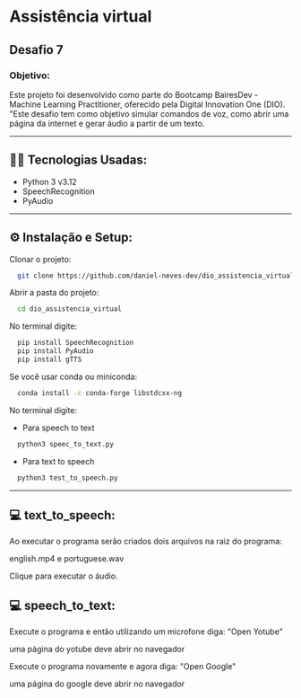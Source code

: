 <h1>Assistência virtual</h1>

<h2>Desafio 7</h2>

<h3>Objetivo:</h3>
<p>Este projeto foi desenvolvido como parte do Bootcamp BairesDev - Machine Learning Practitioner, oferecido pela Digital Innovation One (DIO). 
 "Este desafio tem como objetivo simular comandos de voz, como abrir uma página da internet e gerar áudio a partir de um texto.</p>
  
-------------------------------------------------------------------------------------------------------------

## 👨‍💻 Tecnologias Usadas:
- Python 3 v3.12
- SpeechRecognition
- PyAudio

-----------------------------------------------------------
## ⚙ Instalação e Setup:

Clonar o projeto:

```bash
  git clone https://github.com/daniel-neves-dev/dio_assistencia_virtual.git
```

Abrir a pasta do projeto:

```bash
  cd dio_assistencia_virtual
```

No terminal digite:

```bash
  pip install SpeechRecognition
  pip install PyAudio
  pip install gTTS
```
Se você usar conda ou miniconda:

```bash
  conda install -c conda-forge libstdcxx-ng  
```

No terminal digite:
- Para speech to text
```bash
  python3 speec_to_text.py
```

- Para text to speech
```bash
  python3 test_to_speech.py
```
-----------------------------------------------------------
## 💻 text_to_speech:
<p>Ao executar o programa serão criados dois arquivos na raiz do programa:</p>
<p>english.mp4 e portuguese.wav</p>
<p>Clique para executar o áudio.</p>

## 💻 speech_to_text:
<p>Execute o programa e então utilizando um microfone diga: "Open Yotube"</p>
<p>uma página do yotube deve abrir no navegador</p>
<p>Execute o programa novamente e agora diga: "Open Google"</p>
<p>uma página do google deve abrir no navegador</p>
